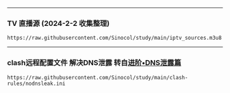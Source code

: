 ***
### TV 直播源  (2024-2-2 收集整理)

```
https://raw.githubusercontent.com/Sinocol/study/main/iptv_sources.m3u8
```

***

### clash远程配置文件 解决DNS泄露 转自[进阶•DNS泄露篇](https://bulianglin.com/archives/dnsleak.html)
```
https://raw.githubusercontent.com/Sinocol/study/main/clash-rules/nodnsleak.ini
```
